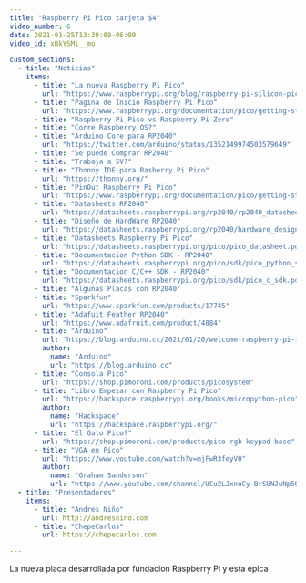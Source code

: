 ```yaml
---
title: "Raspberry Pi Pico tarjeta $4"
video_number: 6
date: 2021-01-25T13:30:00-06:00
video_id: xBkYSMi__mo

custom_sections:
  - title: "Noticias"
    items:
      - title: "La nueva Raspberry Pi Pico"
        url: "https://www.raspberrypi.org/blog/raspberry-pi-silicon-pico-now-on-sale/"
      - title: "Pagina de Inicio Raspberry Pi Pico"
        url: "https://www.raspberrypi.org/documentation/pico/getting-started/"
      - title: "Raspberry Pi Pico vs Raspberry Pi Zero"
      - title: "Corre Raspberry OS?"
      - title: "Arduino Core para RP2040"
        url: "https://twitter.com/arduino/status/1352149974503579649"
      - title: "Se puede Comprar RP2040"
      - title: "Trabaja a 5V?"
      - title: "Thonny IDE para Rasberry Pi Pico"
        url: "https://thonny.org/"
      - title: "PinOut Raspberry Pi Pico"
        url: "https://www.raspberrypi.org/documentation/pico/getting-started/static/15243f1ffd3b8ee646a1708bf4c0e866/Pico-R3-Pinout.svg"
      - title: "Datasheets RP2040"
        url: "https://datasheets.raspberrypi.org/rp2040/rp2040_datasheet.pdf"
      - title: "Diseño de HardWare RP2040"
        url: "https://datasheets.raspberrypi.org/rp2040/hardware_design_with_rp2040.pdf"
      - title: "Datasheets Raspberry Pi Pico"
        url: "https://datasheets.raspberrypi.org/pico/pico_datasheet.pdf"
      - title: "Documentacion Python SDK - RP2040"
        url: "https://datasheets.raspberrypi.org/pico/sdk/pico_python_sdk.pdf"
      - title: "Documentacion C/C++ SDK - RP2040"
        url: "https://datasheets.raspberrypi.org/pico/sdk/pico_c_sdk.pdf"
      - title: "Algunas Placas con RP2040"
      - title: "Sparkfun"
        url: "https://www.sparkfun.com/products/17745"
      - title: "Adafuit Feather RP2040"
        url: "https://www.adafruit.com/product/4884"
      - title: "Arduino"
        url: "https://blog.arduino.cc/2021/01/20/welcome-raspberry-pi-to-the-world-of-microcontrollers/"
        author:
          name: "Arduino"
          url: "https://blog.arduino.cc"
      - title: "Consola Pico"
        url: "https://shop.pimoroni.com/products/picosystem"
      - title: "Libro Empezar con Raspberry Pi Pico"
        url: "https://hackspace.raspberrypi.org/books/micropython-pico"
        author:
          name: "Hackspace"
          url: "https://hackspace.raspberrypi.org/"
      - title: "El Gato Pico?"
        url: "https://shop.pimoroni.com/products/pico-rgb-keypad-base"
      - title: "VGA en Pico"
        url: "https://www.youtube.com/watch?v=mjFwR3feyV0"
        author:
          name: "Graham Sanderson"
          url: "https://www.youtube.com/channel/UCu2LJxnuCy-BrSUNJuNp5QA"
  - title: "Presentadores"
    items:
      - title: "Andres Niño"
        url: http://andresnino.com
      - title: "ChepeCarlos"
        url: https://chepecarlos.com

---
```


La nueva placa desarrollada por fundacion Raspberry Pi y esta epica
